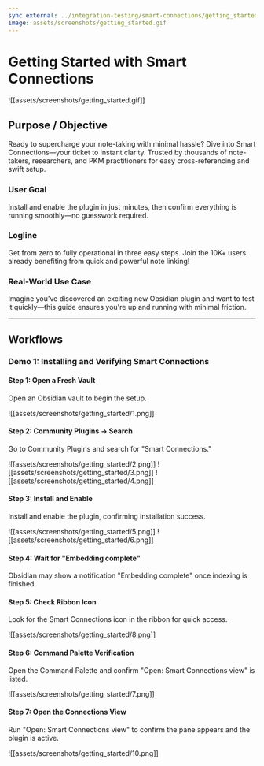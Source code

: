 ```yaml
---
sync external: ../integration-testing/smart-connections/getting_started.demo.md
image: assets/screenshots/getting_started.gif
---
```

# Getting Started with Smart Connections
![[assets/screenshots/getting_started.gif]]

## Purpose / Objective
Ready to supercharge your note-taking with minimal hassle? Dive into Smart Connections—your ticket to instant clarity. Trusted by thousands of note-takers, researchers, and PKM practitioners for easy cross-referencing and swift setup.

### User Goal
Install and enable the plugin in just minutes, then confirm everything is running smoothly—no guesswork required.

### Logline
Get from zero to fully operational in three easy steps. Join the 10K+ users already benefiting from quick and powerful note linking!

### Real-World Use Case
Imagine you've discovered an exciting new Obsidian plugin and want to test it quickly—this guide ensures you're up and running with minimal friction.

---

## Workflows

### Demo 1: Installing and Verifying Smart Connections

#### Step 1: Open a Fresh Vault
Open an Obsidian vault to begin the setup.

![[assets/screenshots/getting_started/1.png]]

#### Step 2: Community Plugins → Search
Go to Community Plugins and search for "Smart Connections."

![[assets/screenshots/getting_started/2.png]]
![[assets/screenshots/getting_started/3.png]]
![[assets/screenshots/getting_started/4.png]]

#### Step 3: Install and Enable
Install and enable the plugin, confirming installation success.

![[assets/screenshots/getting_started/5.png]]
![[assets/screenshots/getting_started/6.png]]

#### Step 4: Wait for "Embedding complete"
Obsidian may show a notification "Embedding complete" once indexing is finished.

#### Step 5: Check Ribbon Icon
Look for the Smart Connections icon in the ribbon for quick access.

![[assets/screenshots/getting_started/8.png]]

#### Step 6: Command Palette Verification
Open the Command Palette and confirm "Open: Smart Connections view" is listed.

![[assets/screenshots/getting_started/7.png]]

#### Step 7: Open the Connections View
Run "Open: Smart Connections view" to confirm the pane appears and the plugin is active.

![[assets/screenshots/getting_started/10.png]]
